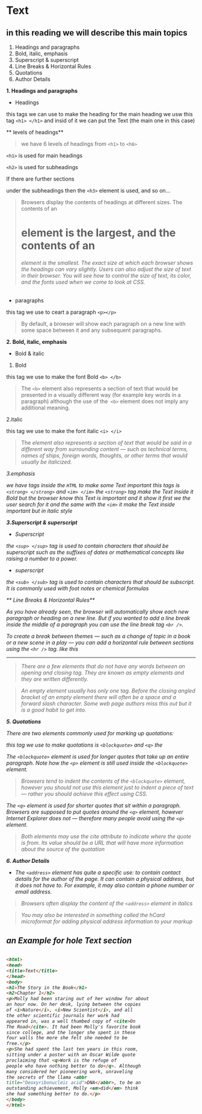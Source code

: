 # Text
## in this reading we will describe this main topics 
1. Headings and paragraphs
2. Bold, italic, emphasis
3. Superscript & superscript
4. Line Breaks & 
Horizontal Rules
5. Quotations
6. Author Details


**1. Headings and paragraphs**
* Headings 

this tags we can use to make the heading for the main heading we usw this tag `<h1> </h1>`
and insid of it we can put the Text (the main one in this case)

** levels of headings**

> we have 6 levels of headings from `<h1>` to `<h6>`

`<h1>` is used for main headings

`<h2>` is used for subheadings

If there are further sections 

under the subheadings then the 
`<h3>` element is used, and so 
on...

>Browsers display the contents of 
headings at different sizes. The 
contents of an <h1> element is 
the largest, and the contents of 
an <h6> element is the smallest. 
The exact size at which each 
browser shows the headings 
can vary slightly. Users can also 
adjust the size of text in their 
browser. You will see how to 
control the size of text, its color, 
and the fonts used when we 
come to look at CSS.

* paragraphs

this tag we use to ceart a paragraph `<p></p>`
>By default, a browser will show 
each paragraph on a new line 
with some space between it and 
any subsequent paragraphs.

**2. Bold, italic, emphasis**
* Bold & italic
1. Bold 

this tag we use to make the font Bold `<b> </b>`
>The `<b>` element also represents 
a section of text that would be 
presented in a visually different 
way (for example key words in a 
paragraph) although the use of 
the` <b>` element does not imply 
any additional meaning.

2.italic

 this tag we use to make the font italic `<i> </i>`
 >The <i> element also represents 
a section of text that would be 
said in a different way from 
surrounding content — such as 
technical terms, names of ships, 
foreign words, thoughts, or other 
terms that would usually be 
italicized.
 >

3.emphasis

we have tags inside the `HTML` to make some Text important  this tags is `<strong> </strong>` and `<im> </im>`
the `<strong>` tag make the Text inside it Bold but 
the browser know this Text is important and it show it first we the user search for it and the same with the `<im>` it make the Text inside important but in italic style 

**3.Superscript & superscript**
* Superscript

the `<sup> </sup>` tag is used 
to contain characters that 
should be superscript such 
as the suffixes of dates or 
mathematical concepts like 
raising a number to a power.

* superscript 

the `<sub> </sub>` tag  is used to 
contain characters that should 
be subscript. It is commonly 
used with foot notes or chemical 
formulas

** Line Breaks & 
Horizontal Rules**

As you have already seen, the 
browser will automatically show 
each new paragraph or heading 
on a new line. But if you wanted 
to add a line break inside the 
middle of a paragraph you can 
use the line break tag `<br />`.

To create a break between 
themes — such as a change of 
topic in a book or a new scene 
in a play — you can add a 
horizontal rule between sections 
using the `<hr />` tag. like this 
<hr>

>There are a few elements that 
do not have any words between 
an opening and closing tag. They 
are known as empty elements
and they are written differently.

>An empty element usually 
has only one tag. Before the 
closing angled bracket of an 
empty element there will often 
be a space and a forward slash 
character. Some web page 
authors miss this out but it is a 
good habit to get into.

**5. Quotations**

There are two elements 
commonly used for marking up 
quotations:

this tag we use to make quotations is `<blockquote>`
and  `<q>` the

 The `<blockquote>` element is 
used for longer quotes that take 
up an entire paragraph. Note 
how the `<p>` element is still 
used inside the `<blockquote>`
element.

 >Browsers tend to indent the 
contents of the `<blockquote>`
element, however you should not 
use this element just to indent a 
piece of text — rather you should 
achieve this effect using CSS. 

The `<q>` element is used for 
shorter quotes that sit within 
a paragraph. Browsers are 
supposed to put quotes around 
the `<q>` element, however 
Internet Explorer does not — 
therefore many people avoid 
using the `<q>` element.

>Both elements may use the cite
attribute to indicate where the 
quote is from. Its value should 
be a URL that will have more 
information about the source of 
the quotation

**6. Author Details**
* The `<address>` element has 
quite a specific use: to contain 
contact details for the author of 
the page.
It can contain a physical address, 
but it does not have to. For 
example, it may also contain a 
phone number or email address.
 >Browsers often display the 
content of the `<address>`
element in italics

> You may also be interested in 
something called the hCard 
microformat for adding physical 
address information to your 
markup
 

 ## an Example for hole Text section

 ```html

 <html>
<head>
 <title>Text</title>
</head>
<body>
 <h1>The Story in the Book</h1>
 <h2>Chapter 1</h2>
 <p>Molly had been staring out of her window for about 
 an hour now. On her desk, lying between the copies 
 of <i>Nature</i>, <i>New Scientist</i>, and all 
 the other scientific journals her work had 
 appeared in, was a well thumbed copy of <cite>On 
 The Road</cite>. It had been Molly's favorite book 
 since college, and the longer she spent in these 
 four walls the more she felt she needed to be 
 free.</p>
 <p>She had spent the last ten years in this room, 
 sitting under a poster with an Oscar Wilde quote 
 proclaiming that <q>Work is the refuge of 
 people who have nothing better to do</q>. Although 
 many considered her pioneering work, unraveling 
 the secrets of the llama <abbr 
 title="Deoxyribonucleic acid">DNA</abbr>, to be an 
 outstanding achievement, Molly <em>did</em> think 
 she had something better to do.</p>
</body>
</html>

```












 
